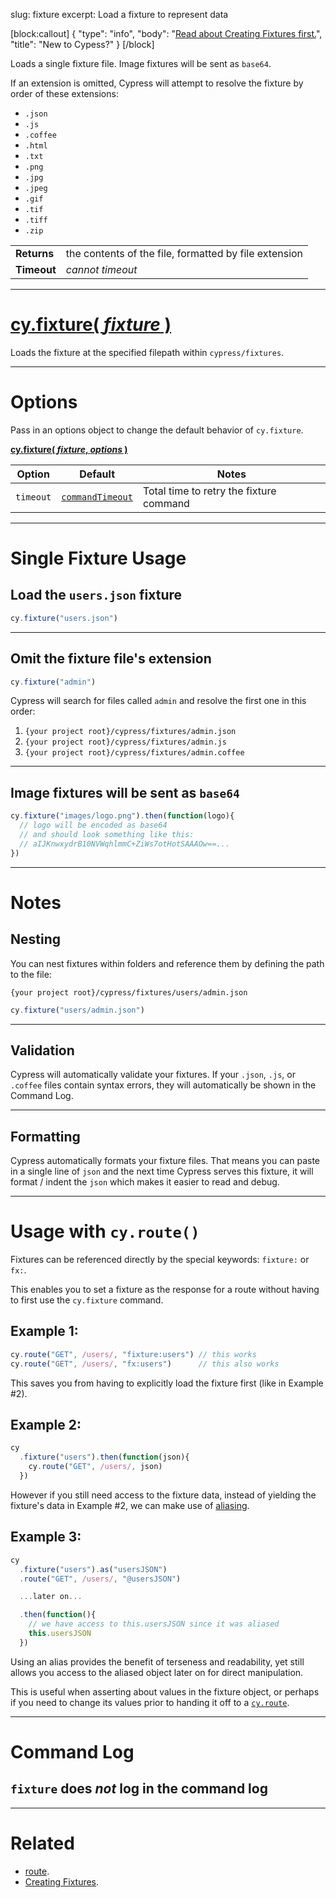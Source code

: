 slug: fixture
excerpt: Load a fixture to represent data

[block:callout]
{
  "type": "info",
  "body": "[Read about Creating Fixtures first.](https://on.cypress.io/guides/creating-fixtures)",
  "title": "New to Cypess?"
}
[/block]

Loads a single fixture file. Image fixtures will be sent as `base64`.

If an extension is omitted, Cypress will attempt to resolve the fixture by order of these extensions:

* `.json`
* `.js`
* `.coffee`
* `.html`
* `.txt`
* `.png`
* `.jpg`
* `.jpeg`
* `.gif`
* `.tif`
* `.tiff`
* `.zip`

| | |
|--- | --- |
| **Returns** | the contents of the file, formatted by file extension |
| **Timeout** | *cannot timeout* |

***

# [cy.fixture( *fixture* )](#section-single-fixture-usage)

Loads the fixture at the specified filepath within `cypress/fixtures`.

***

# Options

Pass in an options object to change the default behavior of `cy.fixture`.

**[cy.fixture( *fixture*, *options* )](#options-usage)**

Option | Default | Notes
--- | --- | ---
`timeout` | [`commandTimeout`](https://on.cypress.io/guides/configuration#section-global) | Total time to retry the fixture command

***

# Single Fixture Usage

## Load the `users.json` fixture

```javascript
cy.fixture("users.json")
```

***

## Omit the fixture file's extension

```javascript
cy.fixture("admin")
```

Cypress will search for files called `admin` and resolve the first one in this order:

1. `{your project root}/cypress/fixtures/admin.json`
2. `{your project root}/cypress/fixtures/admin.js`
3. `{your project root}/cypress/fixtures/admin.coffee`

***

## Image fixtures will be sent as `base64`

```javascript
cy.fixture("images/logo.png").then(function(logo){
  // logo will be encoded as base64
  // and should look something like this:
  // aIJKnwxydrB10NVWqhlmmC+ZiWs7otHotSAAAOw==...
})
```

***

# Notes

## Nesting

You can nest fixtures within folders and reference them by defining the path to the file:

`{your project root}/cypress/fixtures/users/admin.json`

```javascript
cy.fixture("users/admin.json")
```

***

## Validation

Cypress will automatically validate your fixtures. If your `.json`, `.js`, or `.coffee`  files contain syntax errors, they will automatically be shown in the Command Log.

***

## Formatting

Cypress automatically formats your fixture files. That means you can paste in a single line of `json` and the next time Cypress serves this fixture, it will format / indent the `json` which makes it easier to read and debug.

***

# Usage with `cy.route()`

Fixtures can be referenced directly by the special keywords: `fixture:` or `fx:`.

This enables you to set a fixture as the response for a route without having to first use the `cy.fixture` command.

## Example 1:

```javascript
cy.route("GET", /users/, "fixture:users") // this works
cy.route("GET", /users/, "fx:users")      // this also works
```

This saves you from having to explicitly load the fixture first (like in Example #2).

## Example 2:

```javascript
cy
  .fixture("users").then(function(json){
    cy.route("GET", /users/, json)
  })
```

However if you still need access to the fixture data, instead of yielding the fixture's data in Example #2, we can make use of [aliasing](https://on.cypress.io/guides/using-aliases).

## Example 3:

```javascript
cy
  .fixture("users").as("usersJSON")
  .route("GET", /users/, "@usersJSON")

  ...later on...

  .then(function(){
    // we have access to this.usersJSON since it was aliased
    this.usersJSON
  })
```

Using an alias provides the benefit of terseness and readability, yet still allows you access to the aliased object later on for direct manipulation.

This is useful when asserting about values in the fixture object, or perhaps if you need to change its values prior to handing it off to a [`cy.route`](https://on.cypress.io/api/route).

***

# Command Log

## `fixture` does *not* log in the command log

***

# Related

- [route](https://on.cypress.io/api/route).
- [Creating Fixtures](https://on.cypress.io/guides/creating-fixtures).